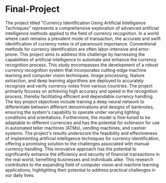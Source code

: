 # Final-Project
The project titled "Currency Identification Using Artificial Intelligence Techniques" represents a comprehensive exploration of advanced artificial intelligence methods applied to the field of currency recognition. In a world where cash remains a prevalent mode of transaction, the accurate and swift identification of currency notes is of paramount importance. Conventional methods for currency identification are often labor-intensive and error-prone. This project aims to address this challenge by harnessing the capabilities of artificial intelligence to automate and enhance the currency recognition process.
This study encompasses the development of a robust currency recognition system that incorporates cutting-edge machine learning and computer vision techniques. Image processing, feature extraction, and deep learning algorithms are deployed to accurately recognize and verify currency notes from various countries. The project primarily focuses on achieving high accuracy and speed in the recognition process, thereby facilitating efficient and dependable currency handling.
The key project objectives include training a deep neural network to differentiate between different denominations and designs of banknotes, ensuring the system's capability to operate under varying lighting conditions and orientations. Furthermore, the model is fine-tuned to be adaptable to different currencies and has the potential for extension for use in automated teller machines (ATMs), vending machines, and cashier systems.
The project's results underscore the feasibility and effectiveness of implementing artificial intelligence techniques for currency identification, offering a promising solution to the challenges associated with manual currency handling. This innovative approach has the potential to significantly enhance the efficiency and security of financial transactions in the real world, benefiting businesses and individuals alike. This research contributes to the expanding field of computer vision and machine learning applications, highlighting their potential to address practical challenges in our daily lives.
